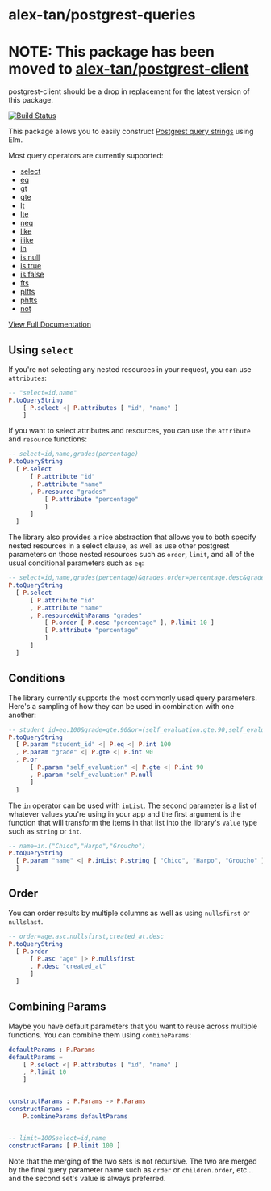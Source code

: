 # alex-tan/postgrest-queries

# NOTE: This package has been moved to [alex-tan/postgrest-client](https://github.com/alex-tan/postgrest-client)

postgrest-client should be a drop in replacement for the latest version of this package.

[![Build Status](https://travis-ci.org/alex-tan/postgrest-queries.svg?branch=master)](https://travis-ci.org/alex-tan/postgrest-queries)

This package allows you to easily construct [Postgrest query strings](http://postgrest.org/en/v5.1/api.html#horizontal-filtering-rows) using Elm.

Most query operators are currently supported:

* [select](https://package.elm-lang.org/packages/alex-tan/postgrest-queries/latest/Postgrest-Queries#select)
* [eq](https://package.elm-lang.org/packages/alex-tan/postgrest-queries/latest/Postgrest-Queries#eq)
* [gt](https://package.elm-lang.org/packages/alex-tan/postgrest-queries/latest/Postgrest-Queries#gt)
* [gte](https://package.elm-lang.org/packages/alex-tan/postgrest-queries/latest/Postgrest-Queries#gte)
* [lt](https://package.elm-lang.org/packages/alex-tan/postgrest-queries/latest/Postgrest-Queries#lt)
* [lte](https://package.elm-lang.org/packages/alex-tan/postgrest-queries/latest/Postgrest-Queries#lte)
* [neq](https://package.elm-lang.org/packages/alex-tan/postgrest-queries/latest/Postgrest-Queries#neq)
* [like](https://package.elm-lang.org/packages/alex-tan/postgrest-queries/latest/Postgrest-Queries#like)
* [ilike](https://package.elm-lang.org/packages/alex-tan/postgrest-queries/latest/Postgrest-Queries#ilike)
* [in](https://package.elm-lang.org/packages/alex-tan/postgrest-queries/latest/Postgrest-Queries#inList)
* [is.null](https://package.elm-lang.org/packages/alex-tan/postgrest-queries/latest/Postgrest-Queries#null)
* [is.true](https://package.elm-lang.org/packages/alex-tan/postgrest-queries/latest/Postgrest-Queries#true)
* [is.false](https://package.elm-lang.org/packages/alex-tan/postgrest-queries/latest/Postgrest-Queries#false)
* [fts](https://package.elm-lang.org/packages/alex-tan/postgrest-queries/latest/Postgrest-Queries#fts)
* [plfts](https://package.elm-lang.org/packages/alex-tan/postgrest-queries/latest/Postgrest-Queries#plfts)
* [phfts](https://package.elm-lang.org/packages/alex-tan/postgrest-queries/latest/Postgrest-Queries#plfts)
* [not](https://package.elm-lang.org/packages/alex-tan/postgrest-queries/latest/Postgrest-Queries#not)

[View Full Documentation](https://package.elm-lang.org/packages/alex-tan/postgrest-queries/latest/Postgrest-Queries)


## Using `select`


If you're not selecting any nested resources in your request, you can use `attributes`:

```elm
-- "select=id,name"
P.toQueryString
    [ P.select <| P.attributes [ "id", "name" ]
    ]
```

If you want to select attributes and resources, you can use the `attribute` and `resource` functions:

```elm
-- select=id,name,grades(percentage)
P.toQueryString
  [ P.select
      [ P.attribute "id"
      , P.attribute "name"
      , P.resource "grades"
          [ P.attribute "percentage"
          ]
      ]
  ]
```

The library also provides a nice abstraction that allows you to both specify nested resources in a select clause, as well as use other postgrest parameters on those nested resources such as `order`, `limit`, and all of the usual conditional parameters such as `eq`:


```elm
-- select=id,name,grades(percentage)&grades.order=percentage.desc&grades.limit=10
P.toQueryString
  [ P.select
      [ P.attribute "id"
      , P.attribute "name"
      , P.resourceWithParams "grades"
          [ P.order [ P.desc "percentage" ], P.limit 10 ]
          [ P.attribute "percentage"
          ]
      ]
  ]
```

## Conditions

The library currently supports the most commonly used query parameters. Here's a sampling of how they can be used in combination with one another:

```elm
-- student_id=eq.100&grade=gte.90&or=(self_evaluation.gte.90,self_evaluation.is.null)
P.toQueryString
  [ P.param "student_id" <| P.eq <| P.int 100
  , P.param "grade" <| P.gte <| P.int 90
  , P.or
      [ P.param "self_evaluation" <| P.gte <| P.int 90
      , P.param "self_evaluation" P.null
      ]
  ]
```

The `in` operator can be used with `inList`. The second parameter is a list of whatever values you're using in your app and the first argument is the function that will transform the items in that list into the library's `Value` type such as `string` or `int`.

```elm
-- name=in.("Chico","Harpo","Groucho")
P.toQueryString
  [ P.param "name" <| P.inList P.string [ "Chico", "Harpo", "Groucho" ]
  ]
```

## Order

You can order results by multiple columns as well as using `nullsfirst` or `nullslast`.

```elm
-- order=age.asc.nullsfirst,created_at.desc
P.toQueryString
  [ P.order
      [ P.asc "age" |> P.nullsfirst
      , P.desc "created_at"
      ]
  ]
```

## Combining Params

Maybe you have default parameters that you want to reuse across multiple functions. You can combine them using `combineParams`:

```elm
defaultParams : P.Params
defaultParams =
    [ P.select <| P.attributes [ "id", "name" ]
    , P.limit 10
    ]


constructParams : P.Params -> P.Params
constructParams =
    P.combineParams defaultParams


-- limit=100&select=id,name
constructParams [ P.limit 100 ]
```

Note that the merging of the two sets is not recursive. The two are merged by the final query parameter name such as `order` or `children.order`, etc... and the second set's value is always preferred.